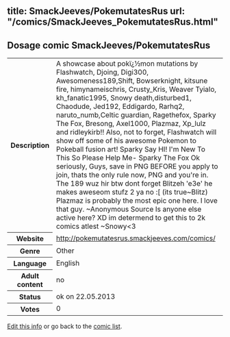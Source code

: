 title: SmackJeeves/PokemutatesRus
url: "/comics/SmackJeeves_PokemutatesRus.html"
---
Dosage comic SmackJeeves/PokemutatesRus
-----------------------------------------

<p id="msg"></p>
<script type="text/javascript">
if (window.location.search === '?edit_info_mail=sent_ok') {
  var elem = document.getElementById("msg");
  elem.innerHTML = 'Edited information sucessfully sent for review, which is usually done daily. Thanks!';
  elem.className = 'ok';
}
</script>
<table class="comicinfo">
<tr>
<th>Description</th><td>A showcase about pokï¿½mon mutations by Flashwatch, Djoing, Digi300, Awesomeness189,Shift, Bowserknight, kitsune fire, himynameischris, Crusty_Kris, Weaver Tyialo, kh_fanatic1995, Snowy death,disturbed1, Chaodude, Jed192, Eddigardo, Rarhq2, naruto_numb,Celtic guardian, Ragethefox, Sparky The Fox, Bresong, Axel1000, Plazmaz, Xp_lulz and ridleykirb!! Also, not to forget, Flashwatch will show off some of his awesome Pokemon to Pokeball fusion art! Sparky Say HI! I'm New To This So Please Help Me- Sparky The Fox Ok seriously, Guys, save in PNG BEFORE you apply to join, thats the only rule now, PNG and you're in. The 189 wuz hir btw dont forget Blitzeh 'e3e' he makes aweseom stufz 2 ya no :[ (its true~Blitz) Plazmaz is probably the most epic one here. I love that guy. ~Anonymous Source Is anyone else active here? XD im determend to get this to 2k comics atlest ~Snowy&lt;3</td>
</tr>
<tr>
<th>Website</th><td><a href="http://pokemutatesrus.smackjeeves.com/comics/">http://pokemutatesrus.smackjeeves.com/comics/</a></td>
</tr>
<tr>
<th>Genre</th><td>Other</td>
</tr>
<tr>
<th>Language</th><td>English</td>
</tr>
<tr>
<th>Adult content</th><td>no</td>
</tr>
<tr>
<th>Status</th><td>ok on 22.05.2013</td>
</tr>
<tr>
<th>Votes</th><td>0</td>
</tr>
</table>

[Edit this info](SmackJeeves_PokemutatesRus_edit.html) or go back to the [comic list](../comic-index.html).
